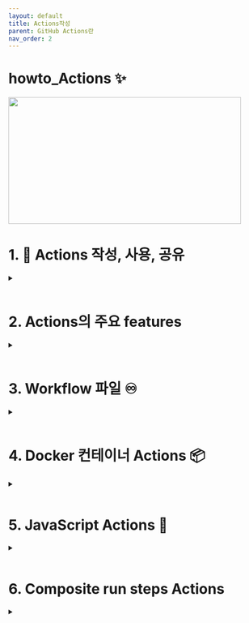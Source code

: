 ```yaml
---
layout: default
title: Actions작성
parent: GitHub Actions란
nav_order: 2
---
```


# howto_Actions ✨
<img src="https://user-images.githubusercontent.com/40287191/122417056-2ec2f380-cfc4-11eb-8147-b3e869b1fb4a.png" width="460" height="250">



# 1. 🎯 Actions 작성, 사용, 공유 

<details><summary> </summary>
<p>
  
  - Actions는 전체 Workflow의 각 단계를 구성하는 단위 요소이며, 각각 지정된 동작을 수행합니다. 
  
  - 저장소와 상호작용하는 action을 생성할 수 있고, 이것을 이용해 GitHub API와 다른 third-party API와 통합하는 action도 생성할 수 있습니다. 예를 들어, npm module을 publish하는 action, 긴급한 issue가 생성되었을 때 SMS alert를 보내는 action, 또는 상용할 준비가된 코드를 deploy하는 action등을 생성할 수 있습니다. 
  
  
  - Workflow는 여러 Actions들을 포함하며, 각 Actions들을 커뮤니티에서 만들어진 것을 사용하거나, 직접 만들어서 사용할 수 있습니다.
    
     ```
     steps:
       - uses : {owner}/{repo}@{ref}
     ```

     ```
     steps
       - uses : ./path/to/dir 
     ```
  
  - [현재 저장소에서 만들어진 Actions를 사용](https://docs.github.com/en/enterprise-server@3.1/actions/learn-github-actions/finding-and-customizing-actions#referencing-an-action-in-the-same-repository-where-a-workflow-file-uses-the-action)하기 위해서는 아래 example과 같이 구성합니다. 
  
    - 디렉토리
      ```
      |-- hello-world (repository)
      |   |__ .github
      |       └── workflows
      |           └── my-first-workflow.yml
      |       └── actions
      |           |__ hello-world-action
      |               └── action.yml
      ```
    - Workflow 파일
      ```
      jobs:
      build:
        runs-on: ubuntu-latest
        steps:
          # This step checks out a copy of your repository.
          - uses: actions/checkout@v2
          # This step references the directory that contains the action.
          - uses: ./.github/actions/hello-world-action
      ```
  
  - 만약 [Docker Hub에 컨테이너 이미지로 된 Actions를 사용](https://docs.github.com/en/enterprise-server@3.1/actions/learn-github-actions/finding-and-customizing-actions#referencing-a-container-on-docker-hub)한다면 아래와 같이 지정합니다. 
  
  ```
  jobs:
   my_first_job:
    steps:
      - name: My first step
        uses: docker://alpine:3.8
  ```
  
  
  
  - 함께 사용할 Actions를 작성한다면, [별도의 저장소에 Actions를 만들고 공유하는 것이 좋습니다](https://docs.github.com/en/enterprise-server@3.1/actions/creating-actions/about-actions#choosing-a-location-for-your-action). (Application등의 코드와 섞이지 않게)
  
  - 함께 사용할 Actions는 [release management를 하여 version tag을 통해](https://docs.github.com/en/enterprise-server@3.1/actions/creating-actions/about-actions#good-practices-for-release-management) 사용하도록 하는 것이 좋습니다. 
  
    - Tag 
    
     ```
     steps:
       - uses: actions/javascript-action@v1
     ```
  
    - Tag
     ```
     steps:
       - uses: actions/javascript-action@v1.0.1
     ```
  
    - branch
     ```
     steps:
       - uses: actions/javascript-action@v1-beta
     ```
  
    - SHA
     ```
     steps:
       - uses: actions/javascript-action@172239021f7ba04fe7327647b213799853a9eb89
     ```
 
 - [Actions의 종류](https://docs.github.com/en/enterprise-server@3.1/actions/creating-actions/about-actions#types-of-actions)
   
    - Actions는 Docker container와 JavaScript, 그리고 여러 명령어를 묶어 하나의 action으로 실행하는 세 가지  있습니다. 
    - Actions는 메타데이터 파일을 이용해 input, output 그리고 main entrypoint를 지정할 수 있습니다. 메타데이터 파일의 이름은 `action.yml` 또는 `action.yaml` 이어야 합니다. 
    
       Type |	Operating system
       --|--
       Docker container	| Linux
       JavaScript	| Linux, macOS, Windows
       Composite run steps	| Linux, macOS, Windows
    
    - ℹ️ 메타데이터 파일(`action.yml`, `action.yaml` ) [syntax 참조](https://docs.github.com/en/enterprise-server@3.1/actions/creating-actions/metadata-syntax-for-github-actions)
       - [Syntax 설명](actions_metadata.md)
  
  
  
 </p>
 </details>

<br/>

# 2. Actions의 주요 features

<details><summary> </summary>
<p>
  
  1. [Workflow내 Variable 사용](https://docs.github.com/en/enterprise-server@3.1/actions/learn-github-actions/essential-features-of-github-actions#using-variables-in-your-workflows)
    
     - GitHub Actions는 [기본 환경 변수](https://docs.github.com/en/enterprise-server@3.1/actions/reference/environment-variables#default-environment-variables)들을 가지고 있습니다.
     - 또, 필요시 Workflow 파일내에 필요한 환경 변수들을 생성하고 사용할 수 있습니다. 
     - 아래 예시는, `POSTGRES_HOST` 와 `POSTGRES_PORT`를 생성하고 `node client.js`에서 사용하는 예제 입니다. 
  
       ```
        jobs:
        example-job:
            steps:
              - name: Connect to PostgreSQL
                run: node client.js
                env:
                  POSTGRES_HOST: postgres
                  POSTGRES_PORT: 5432
       ```
  
     - [Environment variables](https://docs.github.com/en/enterprise-server@3.1/actions/reference/environment-variables) 참조
  
  <br/>
  
  2. [Workflow에 스크립트 추가](https://docs.github.com/en/enterprise-server@3.1/actions/learn-github-actions/essential-features-of-github-actions#adding-scripts-to-your-workflow)
   
     - `run` 키워드를 사용해 스크립트나 쉘 명령어를 수행하는 Actions를 구성할 수 있습니다. 
  
       ```
       jobs:
         example-job:
          steps:
            - run: npm install -g bats
       ```

       ```
       jobs:
          example-job:
            steps:
              - name: Run build script
                run: ./.github/scripts/build.sh
                shell: bash
       ```
  
  <br/>
  
  3. [Job간의 데이터 공유](https://docs.github.com/en/enterprise-server@3.1/actions/learn-github-actions/essential-features-of-github-actions#sharing-data-between-jobs)
  
     - 같은 workflow내에서 어느 job이 생성한 파일을 다른 job에 공유하도록 구성할 수 있습니다. 
     - 또는, 향후의 참조를 위해 생성된 파일을 artifact로 저장할 수 있습니다. 
     - Artifact는 빌드와 테스트를 거쳐 생성된 파일들 입니다. (예: 바이너리, 패키지 파일들, 테스트 결과, 로그 파일, 화면 스크린 샷)
     - 예를 들어, 아래와 같이 파일을 생성하고 artifiact로 업로드 합니다. 

     ```
     jobs:
        example-job:
          name: Save output
          steps:
            - shell: bash
              run: |
                expr 1 + 1 > output.log
            - name: Upload output file
              uses: actions/upload-artifact@v2
              with:
                name: output-log-file
                path: output.log
     ```

     - `actions/download-artifact` Actions를 사용하여, 별도의 workflow 실행에서 위의 파일을 다운로드 할 수 있습니다. 

  
     ``` 
      jobs:
        example-job:
          steps:
            - name: Download a single artifact
              uses: actions/download-artifact@v2
              with:
                name: output-log-file
     ```
  
  <br/>
  
  4. [Secret의 저장](https://docs.github.com/en/enterprise-server@3.1/actions/learn-github-actions/managing-complex-workflows#storing-secrets)
   
     - Workflow 내에서 패스워드 또는 certificate을 사용해야 할 때, 저장소 또는 조직에 `secret`을 저장하고 환경 변수로서 사용할 수 있습니다. 
   
      ```
      jobs:
        example-job:
          runs-on: ubuntu-latest
          steps:
            - name: Retrieve secret
              env:
                super_secret: ${{ secrets.SUPERSECRET }}
              run: |
                example-command "$super_secret"
      ```
 
  <br/>
  
  5. [Dependent job 생성](https://docs.github.com/en/enterprise-server@3.1/actions/learn-github-actions/managing-complex-workflows#creating-dependent-jobs)
  
       - 기본적으로 workflow내의 모든 job들은 동시에 실행됩니다. 따라서, 어떠한 job이 반드시 다른 job이 끝난 이후에 실행되어야 한다면, `needs` 키워드를 사용하여 이러한 의존성을 설정할 수 있습니다. 

       ```
       jobs:
          setup:
            runs-on: ubuntu-latest
            steps:
              - run: ./setup_server.sh
          build:
            needs: setup
            runs-on: ubuntu-latest
            steps:
              - run: ./build_server.sh
          test:
            needs: build
            runs-on: ubuntu-latest
            steps:
              - run: ./test_server.sh
       ```
  
  <br/>
  
  6. [Build Matrix 사용](https://docs.github.com/en/enterprise-server@3.1/actions/learn-github-actions/managing-complex-workflows#using-a-build-matrix)
  
       - Build Matrix를 이용해 OS, 플랫폼, 언어등의 다양한 조합으로 동시에 워크 플로우를 실행할 수 있습니다. 
       - Build Matrix는 `strategy` 키워드로 구성합니다. 

       ```
       jobs:
          build:
            runs-on: ubuntu-latest
            strategy:
              matrix:
                node: [6, 8, 10]
            steps:
              - uses: actions/setup-node@v2
                with:
                  node-version: ${{ matrix.node }}
       ```
   
  <br/>
  
  7. [Database와 서비스 컨테이너 사용](https://docs.github.com/en/enterprise-server@3.1/actions/learn-github-actions/managing-complex-workflows#using-databases-and-service-containers)
  
       - Job이 데이터베이스 또는 Cache 서비스를 필요로 한다면, `services` 키워드를 사용하여 한시적으로 서비스를 생성할 수 있습니다. 이렇게 생성된 컨테이너는 해당 job내 모든 step들이 사용할 수 있고, job의 실행이 완료되면 삭제됩니다.
       - 아래 예는, job이 `services`를 사용해 `postgre` 컨테이너를 생성하고 `node`를 사용해 서비스에 연결하는 방법을 보여줍니다. 

      ```
      jobs:
        container-job:
          runs-on: ubuntu-latest
          container: node:10.18-jessie
          services:
            postgres:
              image: postgres
          steps:
            - name: Check out repository code
              uses: actions/checkout@v2
            - name: Install dependencies
              run: npm ci
            - name: Connect to PostgreSQL
              run: node client.js
              env:
                POSTGRES_HOST: postgres
                POSTGRES_PORT: 5432
      ```
  
  <br/>
  
  8. [Label의 사용](https://docs.github.com/en/enterprise-server@3.1/actions/learn-github-actions/managing-complex-workflows#using-labels-to-route-workflows)

       - job을 특정 self-hosted 러너에 할당하기 위해 label을 사용합니다. 특정 형태의 러너가 job을 실행하도록 하기 위해 label을 사용해 job이 실행될 러너를 지정합니다. 

       ```
       jobs:
        example-job:
          runs-on: [self-hosted, linux, x64, gpu]
       ```
 
  <br/>
  
  9. [Environment 사용](https://docs.github.com/en/enterprise-server@3.1/actions/learn-github-actions/managing-complex-workflows#using-environments)
  
       - Environment에 대한 보호 룰과 secret을 설정할 수 있습니다. 
       - 각 job은 하나의 environment를 참조할 수 있습니다. 
       - Job이 참조하는 environment가 러너로 보내지기 전에, 해당 environment에 대한 보호룰을 먼저 통과 해야만 합니다. 
       - ['Environment'](https://docs.github.com/en/enterprise-server@3.1/actions/reference/environments) 참조
  
</p>
</details>

<br/>


# 3. Workflow 파일 ♾️
 
 <details><summary> </summary>
 <p>
   
   1. ⚙️ [Workflow 파일 구조](workflow_file/workflow_file_component.md)
   
   2. [Workflow 파일 템플릿 : 조직내 워크플로우 공유](workflow_file/workflow_template.md) 📔
   
   3. [Workflow 트리거](workflow_file/workflow_trigger.md) 🔫
   
   4. [Workflow 파일 YAML 예제와 설명](workflow_file/workflow_yaml_syntax.md) 📗
   
   5. [👷 Workflow 실행 관리](workflow_file/workflow_manage.md)
   
   6. [Workflow 내에서의 인증 : `GITHUB_TOKEN` 또는 PAT ](workflow_file/workflow_authentication.md) 🔑

   7. Workflow syntax, Workflow Command, Context/Expression Syntax
     
      - ✅ [Workflow syntax](workflow_file/workflow_detail_syntax.md)
   
      - [Workflow Commands](workflow_file/workflow_commands.md)

      - [Context and expression syntax](workflow_file/context_and_expression_syntax.md)
   
 
 
   </p>
 </details>

<br/>
 
# 4. Docker 컨테이너 Actions 📦
 
 <details><summary> </summary>
 <p>
   
   - Docker 컨테이너는 GitHub Actions의 코드와 실행환경을 함께 패키징합니다. 이것은 Actions의 사용자가 tool이나 의존성등을 걱정할 필요없이 더욱 일관되고 신뢰할 수 있는 action 실행 단위를 만들어 줍니다. 
   - Docker 컨테이너를 통해 OS의 특정 버젼, 의존성, tools와 코드를 사용할 수 있습니다. 특정한 환경 구성에서 동작해야만 하는 actions들은 Docker가 가장 적합한 방법입니다. 컨테이터를 생성하고 필요한 것들을 가져오는 데 소요되는 latency로 인해 JavaScript actions에 비해 느립니다.
   - Docker 컨테이너 actions는 Linux의 러너에서만 실행됩니다. Self-hosted 러너는 OS로 Linux, 그리고 Docker가 함께 설치되어 있어야 Docker 컨테이너 action을 실행할 수 있습니다. 
   
   - [Docker 컨테이너 actions 생성 방법 예시](https://docs.github.com/en/enterprise-server@3.1/actions/creating-actions/creating-a-docker-container-action)
   
 </p>
 </details>
 
<br/>
 

# 5. JavaScript Actions 📜

 <details><summary> </summary>
 <p>
   
   - JavaScript actions는 러너 머신에서 직접적으로 실행되고, action의 코드가 코드를 실행하는데 사용되는 환경으로 부터 분리됩니다. 

   - JavaScript actions를 이용하면 Docker 컨테이너 action보다 action의 코드를 더 단순화하고, 더 빠르게 실행할 수 있습니다. 
   
   - JavaScript actions가 모든 GitHub-hosted runners (Ubuntu, Windows, macOS)와 호환될 수 있도록 하기 위해, 여러분이 작성하는 JavaScript 코드는 온전한 JavaScript여야 하고, 다른 바이너리들에 의존하면 안됩니다. JavaScript actions는 러너에서 직접적으로 실행되며, virtual environment에 이미 존재하는 바이너리들을 사용합니다.
   
   - 여러분이 Node.js 프로젝트를 개발한다면, 여러분이 사용할 수 있는 GitHub Actions Toolkit을 사용하여 더 빠르게 개발할 수 있습니다. (추가정보는 actions/toolkit repository참조)
   
   - [JavaScript actions 생성 방법 예시](https://docs.github.com/en/enterprise-server@3.1/actions/creating-actions/creating-a-javascript-action)
   
   
   
 </p>
 </details>
 
 <br/>
 

# 6. Composite run steps Actions

 <details><summary> </summary>
 <p>

   - _Composite run steps_ actions는 하나의 action에 여러개의 steps들을 묶어 실행시킬 수 있습니다.
   
   - 예를 들어, 여러개의 run 명령어를 하나의 action에 묶어서 워크플로우가 이 묶음 명령어를 하나의 step으로 처리하도록 하는 방식입니다. 
   
   - [Composite run step action 생성 방법 예시](https://docs.github.com/en/enterprise-server@3.1/actions/creating-actions/creating-a-composite-run-steps-action)
 
 </p>
 </details>

 <br/>
 



